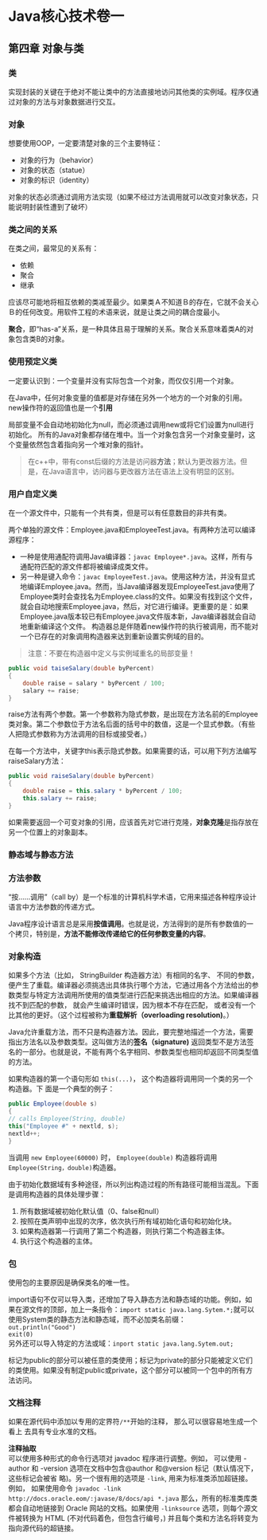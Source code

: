 # Java核心技术卷一
## 第四章 对象与类
### 类
实现封装的关键在于绝对不能让类中的方法直接地访问其他类的实例域。程序仅通过对象的方法与对象数据进行交互。
### 对象
想要使用OOP，一定要清楚对象的三个主要特征：
- 对象的行为（behavior）
- 对象的状态（statue）
- 对象的标识（identity）

对象的状态必须通过调用方法实现（如果不经过方法调用就可以改变对象状态，只能说明封装性遭到了破坏）
### 类之间的关系
在类之间，最常见的关系有：
- 依赖
- 聚合
- 继承

应该尽可能地将相互依赖的类减至最少。如果类Ａ不知道Ｂ的存在，它就不会关心Ｂ的任何改变。用软件工程的术语来说，就是让类之间的耦合度最小。

**聚合**，即“has-a”关系，是一种具体且易于理解的关系。聚合关系意味着类A的对象包含类B的对象。
### 使用预定义类
一定要认识到：一个变量并没有实际包含一个对象，而仅仅引用一个对象。

在Java中，任何对象变量的值都是对存储在另外一个地方的一个对象的引用。new操作符的返回值也是一个**引用**

局部变量不会自动地初始化为null，而必须通过调用new或将它们设置为null进行初始化。
所有的Java对象都存储在堆中。当一个对象包含另一个对象变量时，这个变量依然包含着指向另一个堆对象的指针。

> 在c++中，带有const后缀的方法是访问器**方法**；默认为更改器方法。但是，在Java语言中，访问器与更改器方法在语法上没有明显的区别。
### 用户自定义类
在一个源文件中，只能有一个共有类，但是可以有任意数目的非共有类。

两个单独的源文件：Employee.java和EmployeeTest.java。有两种方法可以编译源程序：
- 一种是使用通配符调用Java编译器：`javac Employee*.java`。这样，所有与通配符匹配的源文件都将被编译成类文件。
- 另一种是键入命令：`javac EmployeeTest.java`。使用这种方法，并没有显式地编译Employee.java。然而，当Java编译器发现EmployeeTest.java使用了Employee类时会查找名为Employee.class的文件。如果没有找到这个文件，就会自动地搜索Employee.java，然后，对它进行编译。更重要的是：如果Employee.java版本较已有Employee.java文件版本新，Java编译器就会自动地重新编译这个文件。
构造器总是伴随着new操作符的执行被调用，而不能对一个已存在的对象调用构造器来达到重新设置实例域的目的。
> 注意：不要在构造器中定义与实例域重名的局部变量！

```java
public void taiseSalary(double byPercent)
{
    double raise = salary * byPercent / 100;
    salary += raise;
}
```

raise方法有两个参数。第一个参数称为隐式参数，是出现在方法名前的Employee类对象。第二个参数位于方法名后面的括号中的数值，这是一个显式参数。（有些人把隐式参数称为方法调用的目标或接受者。）

在每一个方法中，关键字this表示隐式参数。如果需要的话，可以用下列方法编写raiseSalary方法：

```java
public void raiseSalary(double byPercent)
{
    double raise = this.salary * byPercent / 100;
    this.salary += raise;
}
```
如果需要返回一个可变对象的引用，应该首先对它进行克隆，**对象克隆**是指存放在另一个位置上的对象副本。

### 静态域与静态方法
### 方法参数
“按......调用”（call by）是一个标准的计算机科学术语，它用来描述各种程序设计语言中方法参数的传递方式。

Java程序设计语言总是采用**按值调用**。也就是说，方法得到的是所有参数值的一个拷贝，特别是，**方法不能修改传递给它的任何参数变量的内容**。

### 对象构造
如果多个方法（比如， StringBuilder 构造器方法）有相同的名字、 不同的参数，便产生了重载。编译器必须挑选出具体执行哪个方法，它通过用各个方法给出的参数类型与特定方法调用所使用的值类型进行匹配来挑选出相应的方法。如果编译器找不到匹配的参数， 就会产生编译时错误，因为根本不存在匹配， 或者没有一个比其他的更好。（这个过程被称为**重载解析（overloading resolution)**。）

Java允许重载方法，而不只是构造器方法。因此，要完整地描述一个方法，需要指出方法名以及参数类型。这叫做方法的**签名（signature)** 返回类型不是方法签名的一部分。也就是说，不能有两个名字相同、参数类型也相同却返回不同类型值的方法。

如果构造器的第一个语句形如 `this(...)`， 这个构造器将调用同一个类的另一个构造器。下
面是一个典型的例子：
```java
public Employee(double s)
{
// calls Employee(String, double)
this("Employee #" + nextld, s);
nextld++;
}
```
当调用 `new Employee(60000)` 时， `Employee(double)` 构造器将调用 `Employee(String，double)`构造器。

由于初始化数据域有多种途径，所以列出构造过程的所有路径可能相当混乱。下面是调用构造器的具体处理步骤：
1. 所有数据域被初始化默认值（0、false和null）
2. 按照在类声明中出现的次序，依次执行所有域初始化语句和初始化块。
3. 如果构造器第一行调用了第二个构造器，则执行第二个构造器主体。
4. 执行这个构造器的主体。

### 包
使用包的主要原因是确保类名的唯一性。

import语句不仅可以导入类，还增加了导入静态方法和静态域的功能。例如，如果在源文件的顶部，加上一条指令：`import static java.lang.Sytem.*;`就可以使用System类的静态方法和静态域，而不必加类名前缀：<br>`out.println("Good")`<br>`exit(0)`<br>另外还可以导入特定的方法或域：`inport static java.lang.Sytem.out;`

标记为public的部分可以被任意的类使用；标记为private的部分只能被定义它们的类使用。如果没有制定public或private，这个部分可以被同一个包中的所有方法访问。

### 文档注释
如果在源代码中添加以专用的定界符`/**`开始的注释， 那么可以很容易地生成一个看上
去具有专业水准的文档。

**注释抽取**<br>可以使用多种形式的命令行选项对 javadoc 程序进行调整。例如， 可以使用 -author 和
-version 选项在文档中包含@author 和@version 标记（默认情况下，这些标记会被省
略)。另一个很有用的选项是 `-link`, 用来为标准类添加超链接。例如， 如果使用命令
`javadoc -link http://docs.oracle.eom/:javase/8/docs/api *.java` 那么，所有的标准类库类都会自动地链接到 Oracle 网站的文档。如果使用 `-linksource` 选项，则每个源文件被转换为 HTML (不对代码着色，但包含行编号，) 并且每个类和方法名将转变为指向源代码的超链接。

